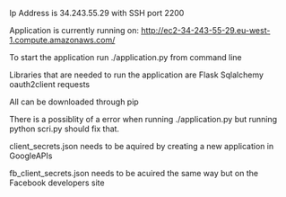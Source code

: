 Ip Address is 34.243.55.29 with SSH port 2200

Application is currently running on:
http://ec2-34-243-55-29.eu-west-1.compute.amazonaws.com/

To start the application run ./application.py from command line

Libraries that are needed to run the application are
Flask
Sqlalchemy
oauth2client
requests

All can be downloaded through pip

There is a possiblity of a error when running ./application.py
but running python scri.py should fix that.

client_secrets.json needs to be aquired by creating a new application in GoogleAPIs

fb_client_secrets.json needs to be acuired the same way but on the Facebook developers site


